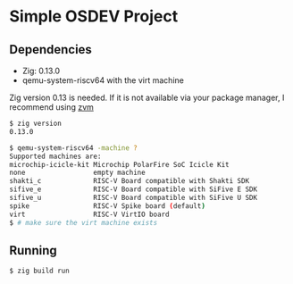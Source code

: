 # Simple OSDEV Project

## Dependencies

- Zig: 0.13.0
- qemu-system-riscv64 with the virt machine

Zig version 0.13 is needed. If it is not available via your package manager, I
recommend using [zvm](https://www.zvm.app/)

```sh
$ zig version
0.13.0
```

```sh
$ qemu-system-riscv64 -machine ?
Supported machines are:
microchip-icicle-kit Microchip PolarFire SoC Icicle Kit
none                 empty machine
shakti_c             RISC-V Board compatible with Shakti SDK
sifive_e             RISC-V Board compatible with SiFive E SDK
sifive_u             RISC-V Board compatible with SiFive U SDK
spike                RISC-V Spike board (default)
virt                 RISC-V VirtIO board
$ # make sure the virt machine exists
```

## Running

```sh
$ zig build run
```
